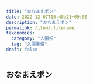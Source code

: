 ```yaml
---
title: "おなまえポン"
date: 2022-12-07T15:48:11+09:00
description: "おなまえポン"
permalink: /item/:filename
taxonomies:
  category: "入園祝"
  tag: "入園準備"
draft: false
---
```


## おなまえポン
